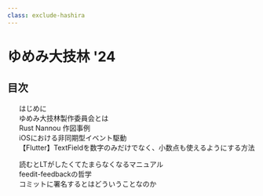 ```yaml
---
class: exclude-hashira
---
```


# ゆめみ大技林 '24

<nav id="toc" role="doc-toc">

## 目次

1. [はじめに](preface.html)
1. [ゆめみ大技林製作委員会とは](preface.html)
1. [Rust Nannou 作図事例](usami.html)
1. [iOSにおける非同期型イベント駆動](emoto.html)
1. [【Flutter】TextFieldを数字のみだけでなく、小数点も使えるようにする方法](iseki.html)
<!-- 1. [K9iさん予定](.html) -->
1. [読むとLTがしたくてたまらなくなるマニュアル](omoriLt.html)
1. [feedit-feedbackの哲学](hajimism-feedback-philosophy.html)
1. [コミットに署名するとはどういうことなのか](kawashima.html)
<!-- 1. [栗山さん予定](.html) -->
<!-- 1. [菅原さん予定](.html) -->
<!-- 1. [村石さん予定](.html) -->

</nav>
